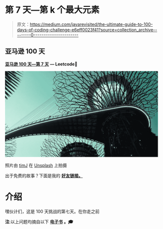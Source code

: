 # 第 7 天—第 k 个最大元素

> 原文：<https://medium.com/javarevisited/the-ultimate-guide-to-100-days-of-coding-challenge-e6eff0023f41?source=collection_archive---------0----------------------->

## 亚马逊 100 天

[**亚马逊 100 天—第 7 天**](https://leetcode.com/problems/kth-largest-element-in-a-stream/) **— Leetcode🥇**

![](img/a9d0ea340cf5511b249222a6a5b7dea9.png)

照片由 [timJ](https://unsplash.com/@the_roaming_platypus?utm_source=unsplash&utm_medium=referral&utm_content=creditCopyText) 在 [Unsplash](https://unsplash.com/s/photos/largest?utm_source=unsplash&utm_medium=referral&utm_content=creditCopyText) 上拍摄

出于免费的故事？下面是我的 [**好友链接。**](/@akshay_ravindran/the-ultimate-guide-to-100-days-of-coding-challenge-e6eff0023f41?source=friends_link&sk=31bef61bedd3439b1123a47057ff1055)

# 介绍

嘿伙计们，这是 100 天挑战的第七天。在你走之前

**注**:以上问题均摘自以下 [**电子书**](https://www.amazon.com/dp/B081969QH5/ref=cm_sw_r_cp_apa_i_wqVZDbCVY8RV6) **。🎓**